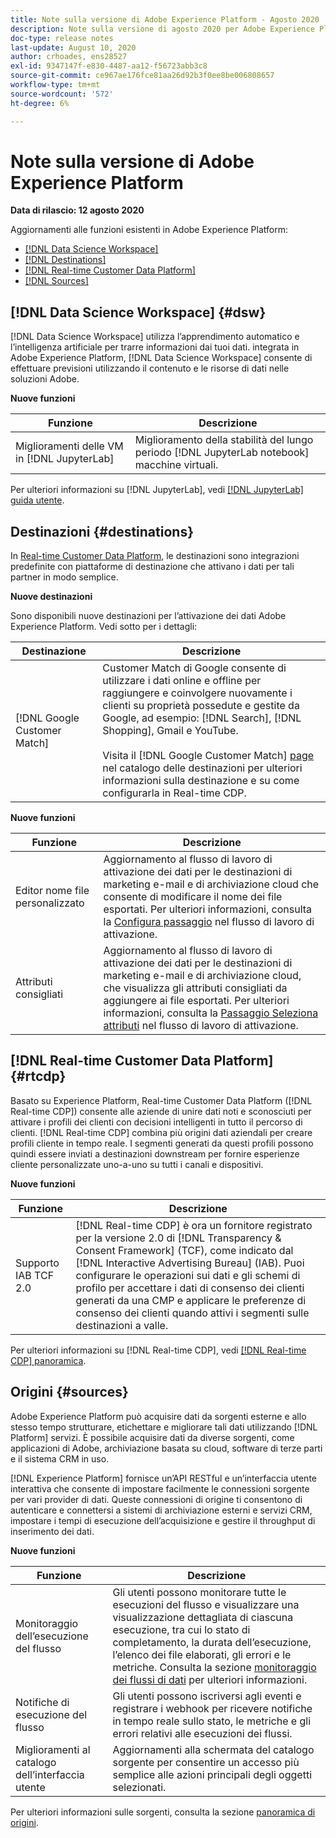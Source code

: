 ```yaml
---
title: Note sulla versione di Adobe Experience Platform - Agosto 2020
description: Note sulla versione di agosto 2020 per Adobe Experience Platform.
doc-type: release notes
last-update: August 10, 2020
author: crhoades, ens28527
exl-id: 9347147f-e830-4487-aa12-f56723abb3c8
source-git-commit: ce967ae176fce81aa26d92b3f0ee8be006808657
workflow-type: tm+mt
source-wordcount: '572'
ht-degree: 6%

---
```


# Note sulla versione di Adobe Experience Platform

**Data di rilascio: 12 agosto 2020**

Aggiornamenti alle funzioni esistenti in Adobe Experience Platform:

- [[!DNL Data Science Workspace]](#dsw)
- [[!DNL Destinations]](#destinations)
- [[!DNL Real-time Customer Data Platform]](#rtcdp)
- [[!DNL Sources]](#sources)

## [!DNL Data Science Workspace] {#dsw}

[!DNL Data Science Workspace] utilizza l’apprendimento automatico e l’intelligenza artificiale per trarre informazioni dai tuoi dati. integrata in Adobe Experience Platform, [!DNL Data Science Workspace] consente di effettuare previsioni utilizzando il contenuto e le risorse di dati nelle soluzioni Adobe.

**Nuove funzioni**

| Funzione | Descrizione |
| ------- | ----------- |
| Miglioramenti delle VM in [!DNL JupyterLab] | Miglioramento della stabilità del lungo periodo [!DNL JupyterLab notebook] macchine virtuali. |

Per ulteriori informazioni su [!DNL JupyterLab], vedi [[!DNL JupyterLab] guida utente](../../data-science-workspace/jupyterlab/overview.md).

## Destinazioni {#destinations}

In [Real-time Customer Data Platform](../../rtcdp/overview.md), le destinazioni sono integrazioni predefinite con piattaforme di destinazione che attivano i dati per tali partner in modo semplice.

**Nuove destinazioni**

Sono disponibili nuove destinazioni per l’attivazione dei dati Adobe Experience Platform. Vedi sotto per i dettagli:

| Destinazione | Descrizione |
|--- | ---|
| [!DNL Google Customer Match] | Customer Match di Google consente di utilizzare i dati online e offline per raggiungere e coinvolgere nuovamente i clienti su proprietà possedute e gestite da Google, ad esempio: [!DNL Search], [!DNL Shopping], Gmail e YouTube. <br><br> Visita il [!DNL Google Customer Match] [page](../../destinations/catalog/advertising/google-customer-match.md) nel catalogo delle destinazioni per ulteriori informazioni sulla destinazione e su come configurarla in Real-time CDP. |

**Nuove funzioni**

| Funzione | Descrizione |
|------- | -----------|
| Editor nome file personalizzato | Aggiornamento al flusso di lavoro di attivazione dei dati per le destinazioni di marketing e-mail e di archiviazione cloud che consente di modificare il nome dei file esportati. Per ulteriori informazioni, consulta la [ Configura passaggio](../../destinations/ui/activate-batch-profile-destinations.md) nel flusso di lavoro di attivazione. |
| Attributi consigliati | Aggiornamento al flusso di lavoro di attivazione dei dati per le destinazioni di marketing e-mail e di archiviazione cloud, che visualizza gli attributi consigliati da aggiungere ai file esportati. Per ulteriori informazioni, consulta la [Passaggio Seleziona attributi](../../destinations/ui/activate-batch-profile-destinations.md) nel flusso di lavoro di attivazione. |

## [!DNL Real-time Customer Data Platform] {#rtcdp}

Basato su Experience Platform, Real-time Customer Data Platform ([!DNL Real-time CDP]) consente alle aziende di unire dati noti e sconosciuti per attivare i profili dei clienti con decisioni intelligenti in tutto il percorso di clienti. [!DNL Real-time CDP] combina più origini dati aziendali per creare profili cliente in tempo reale. I segmenti generati da questi profili possono quindi essere inviati a destinazioni downstream per fornire esperienze cliente personalizzate uno-a-uno su tutti i canali e dispositivi.

**Nuove funzioni**

| Funzione | Descrizione |
| ------- | ----------- |
| Supporto IAB TCF 2.0 | [!DNL Real-time CDP] è ora un fornitore registrato per la versione 2.0 di [!DNL Transparency & Consent Framework] (TCF), come indicato dal [!DNL Interactive Advertising Bureau] (IAB). Puoi configurare le operazioni sui dati e gli schemi di profilo per accettare i dati di consenso dei clienti generati da una CMP e applicare le preferenze di consenso dei clienti quando attivi i segmenti sulle destinazioni a valle. |

Per ulteriori informazioni su [!DNL Real-time CDP], vedi [[!DNL Real-time CDP] panoramica](../../rtcdp/overview.md).

## Origini {#sources}

Adobe Experience Platform può acquisire dati da sorgenti esterne e allo stesso tempo strutturare, etichettare e migliorare tali dati utilizzando [!DNL Platform] servizi. È possibile acquisire dati da diverse sorgenti, come applicazioni di Adobe, archiviazione basata su cloud, software di terze parti e il sistema CRM in uso.

[!DNL Experience Platform] fornisce un’API RESTful e un’interfaccia utente interattiva che consente di impostare facilmente le connessioni sorgente per vari provider di dati. Queste connessioni di origine ti consentono di autenticare e connettersi a sistemi di archiviazione esterni e servizi CRM, impostare i tempi di esecuzione dell’acquisizione e gestire il throughput di inserimento dei dati.

**Nuove funzioni**

| Funzione | Descrizione |
| ------- | ----------- |
| Monitoraggio dell’esecuzione del flusso | Gli utenti possono monitorare tutte le esecuzioni del flusso e visualizzare una visualizzazione dettagliata di ciascuna esecuzione, tra cui lo stato di completamento, la durata dell’esecuzione, l’elenco dei file elaborati, gli errori e le metriche. Consulta la sezione [monitoraggio dei flussi di dati](../../sources/tutorials/ui/monitor.md) per ulteriori informazioni. |
| Notifiche di esecuzione del flusso | Gli utenti possono iscriversi agli eventi e registrare i webhook per ricevere notifiche in tempo reale sullo stato, le metriche e gli errori relativi alle esecuzioni dei flussi. |
| Miglioramenti al catalogo dell’interfaccia utente | Aggiornamenti alla schermata del catalogo sorgente per consentire un accesso più semplice alle azioni principali degli oggetti selezionati. |

Per ulteriori informazioni sulle sorgenti, consulta la sezione [panoramica di origini](../../sources/home.md).
